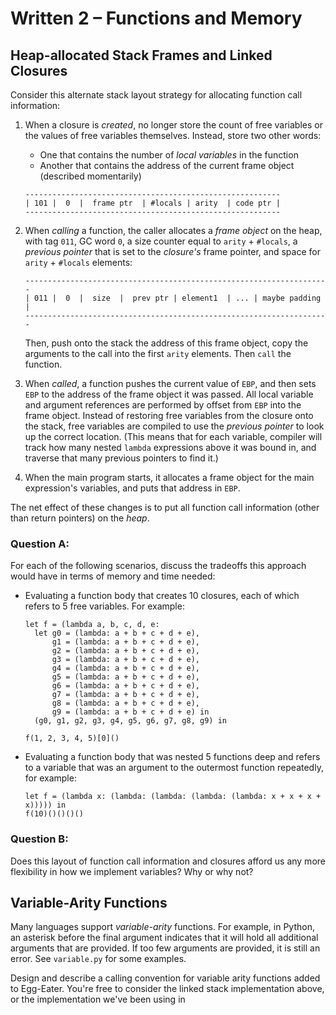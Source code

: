 # Written 2 – Functions and Memory

## Heap-allocated Stack Frames and Linked Closures

Consider this alternate stack layout strategy for allocating function call
information:

1. When a closure is _created_, no longer store the count of free variables or
the values of free variables themselves.  Instead, store two other words:

      - One that contains the number of _local variables_ in the function
      - Another that contains the address of the current frame object (described
        momentarily)

    ```
    ---------------------------------------------------------
    | 101 |  0  |  frame ptr  | #locals | arity  | code ptr |
    ---------------------------------------------------------
    ```


2.  When _calling_ a function, the caller allocates a _frame object_ on the
heap, with tag `011`, GC word `0`, a size counter equal to `arity` + `#locals`,
a _previous pointer_ that is set to the _closure's_ frame pointer, and space
for `arity` + `#locals` elements:

    ```
    --------------------------------------------------------------------
    | 011 |  0  |  size  |  prev ptr | element1  | ... | maybe padding |
    --------------------------------------------------------------------
    ```

    Then, push onto the stack the address of this frame object, copy the
    arguments to the call into the first `arity` elements.  Then `call` the
    function.


3.  When _called_, a function pushes the current value of `EBP`, and then sets
`EBP` to the address of the frame object it was passed.  All local variable and
argument references are performed by offset from `EBP` into the frame object.
Instead of restoring free variables from the closure onto the stack, free
variables are compiled to use the _previous pointer_ to look up the correct
location.  (This means that for each variable, compiler will track how many
nested `lambda` expressions above it was bound in, and traverse that many
previous pointers to find it.)

4.  When the main program starts, it allocates a frame object for the main
expression's variables, and puts that address in `EBP`.

The net effect of these changes is to put all function call information (other
than return pointers) on the _heap_.


### Question A:

For each of the following scenarios, discuss the tradeoffs this approach would
have in terms of memory and time needed:

- Evaluating a function body that creates 10 closures, each of which refers to
  5 free variables.  For example:

  ```
  let f = (lambda a, b, c, d, e:
    let g0 = (lambda: a + b + c + d + e),
        g1 = (lambda: a + b + c + d + e),
        g2 = (lambda: a + b + c + d + e),
        g3 = (lambda: a + b + c + d + e),
        g4 = (lambda: a + b + c + d + e),
        g5 = (lambda: a + b + c + d + e),
        g6 = (lambda: a + b + c + d + e),
        g7 = (lambda: a + b + c + d + e),
        g8 = (lambda: a + b + c + d + e),
        g9 = (lambda: a + b + c + d + e) in
    (g0, g1, g2, g3, g4, g5, g6, g7, g8, g9) in

  f(1, 2, 3, 4, 5)[0]()
  ```

- Evaluating a function body that was nested 5 functions deep and refers to a
  variable that was an argument to the outermost function repeatedly, for
  example:

  ```
  let f = (lambda x: (lambda: (lambda: (lambda: (lambda: x + x + x + x))))) in
  f(10)()()()()
  ```

### Question B:

Does this layout of function call information and closures afford us any more
flexibility in how we implement variables?  Why or why not?


## Variable-Arity Functions

Many languages support _variable-arity_ functions.  For example, in Python, an
asterisk before the final argument indicates that it will hold all additional
arguments that are provided.  If too few arguments are provided, it is still an
error.  See `variable.py` for some examples.

Design and describe a calling convention for variable arity functions added to
Egg-Eater.  You're free to consider the linked stack implementation above, or
the implementation we've been using in 


